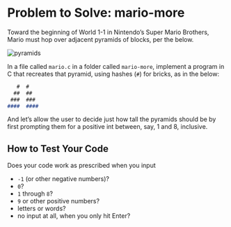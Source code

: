 # Problem to Solve: mario-more

Toward the beginning of World 1-1 in Nintendo’s Super Mario Brothers, Mario must hop over adjacent pyramids of blocks, per the below.

![pyramids](https://cs50.harvard.edu/x/2024/psets/1/mario/more/pyramids.png)

In a file called `mario.c` in a folder called `mario-more`, implement a program in C that recreates that pyramid, using hashes (`#`) for bricks, as in the below:

```markdown
   #  #
  ##  ##
 ###  ###
####  ####
```

And let’s allow the user to decide just how tall the pyramids should be by first prompting them for a positive int between, say, 1 and 8, inclusive.

## How to Test Your Code

Does your code work as prescribed when you input

- `-1` (or other negative numbers)?
- `0`?
- `1` through `8`?
- `9` or other positive numbers?
- letters or words?
- no input at all, when you only hit Enter?